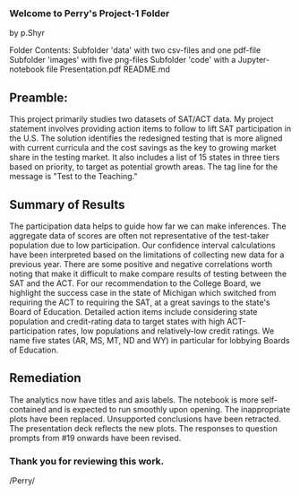 ### Welcome to Perry's Project-1 Folder
by p.Shyr

Folder Contents:
Subfolder 'data' with two csv-files and one pdf-file
Subfolder 'images' with five png-files
Subfolder 'code' with a Jupyter-notebook file
Presentation.pdf
README.md

## Preamble:
This project primarily studies two datasets of SAT/ACT data.
My project statement involves providing action items to follow to lift SAT participation in the U.S.
The solution identifies the redesigned testing that is more aligned with current curricula and the cost savings as the key to growing market share in the testing market.  It also includes a list of 15 states in three tiers based on priority, to target as potential growth areas.  The tag line for the message is "Test to the Teaching."

## Summary of Results
The participation data helps to guide how far we can make inferences.  The aggregate data of scores are often not representative of the test-taker population due to low participation.  Our confidence interval calculations have been interpreted based on the limitations of collecting new data for a previous year.  There are some positive and negative correlations worth noting that make it difficult to make compare results of testing between the SAT and the ACT.
For our recommendation to the College Board, we highlight the success case in the state of Michigan which switched from requiring the ACT to requiring the SAT, at a great savings to the state's Board of Education.  Detailed action items include considering state population and credit-rating data to target states with high ACT-participation rates, low populations and relatively-low credit ratings.  We name five states (AR, MS, MT, ND and WY) in particular for lobbying Boards of Education.

## Remediation
The analytics now have titles and axis labels.
The notebook is more self-contained and is expected to run smoothly upon opening.
The inappropriate plots have been replaced.
Unsupported conclusions have been retracted.
The presentation deck reflects the new plots.
The responses to question prompts from #19 onwards have been revised.

### Thank you for reviewing this work.

/Perry/
